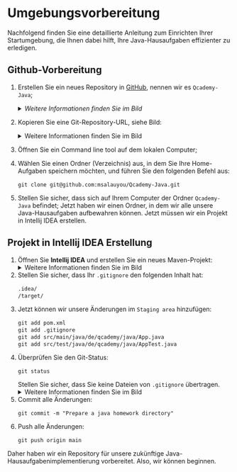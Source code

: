 # Umgebungsvorbereitung
Nachfolgend finden Sie eine detaillierte Anleitung zum Einrichten Ihrer Startumgebung, die Ihnen dabei hilft, 
Ihre Java-Hausaufgaben effizienter zu erledigen.

## Github-Vorbereitung
1. Erstellen Sie ein neues Repository in [GitHub](https://github.com/), nennen wir es `Qcademy-Java`;
   <details>
      <summary><i>Weitere Informationen finden Sie im Bild</i></summary>
      <img src="images/createRepo.jpeg" alt="Create a new repository">
   </details>

2. Kopieren Sie eine Git-Repository-URL, siehe Bild:
   <details>
      <summary>Weitere Informationen finden Sie im Bild</summary>
      <img src="images/cloneRepo.jpeg" alt="Clone repository">
   </details>
3. Öffnen Sie ein Command line tool auf dem lokalen Computer;
4. Wählen Sie einen Ordner (Verzeichnis) aus, in dem Sie Ihre Home-Aufgaben speichern möchten, und führen Sie den folgenden Befehl aus:
   ```shell
   git clone git@github.com:msalauyou/Qcademy-Java.git
   ```
5. Stellen Sie sicher, dass sich auf Ihrem Computer der Ordner `Qcademy-Java` befindet;
   Jetzt haben wir einen Ordner, in dem wir alle unsere Java-Hausaufgaben aufbewahren können. Jetzt müssen wir ein Projekt in Intellij IDEA erstellen.

## Projekt in Intellij IDEA Erstellung
1. Öffnen Sie **Intellij IDEA** und erstellen Sie ein neues Maven-Projekt:
   <details>
      <summary>Weitere Informationen finden Sie im Bild</summary>
      <img src="images/createProject.jpeg" alt="New project">
   </details>
2. Stellen Sie sicher, dass Ihr `.gitignore` den folgenden Inhalt hat:
   ```gitignore
   .idea/
   /target/
   ```
3. Jetzt können wir unsere Änderungen im `Staging area` hinzufügen:
   ```shell
   git add pom.xml
   git add .gitignore
   git add src/main/java/de/qcademy/java/App.java
   git add src/test/java/de/qcademy/java/AppTest.java
   ```
4. Überprüfen Sie den Git-Status:
   ```shell
   git status
   ```
   Stellen Sie sicher, dass Sie keine Dateien von `.gitignore` übertragen.
   <details>
      <summary>Weitere Informationen finden Sie im Bild</summary>
      <img src="images/gitStatus.jpeg" alt="Git status">
   </details>
5. Commit alle Änderungen:
   ```shell
   git commit -m "Prepare a java homework directory"
   ```
6. Push alle Änderungen:
   ```shell
   git push origin main
   ```

Daher haben wir ein Repository für unsere zukünftige Java-Hausaufgabenimplementierung vorbereitet. Also, wir können beginnen.